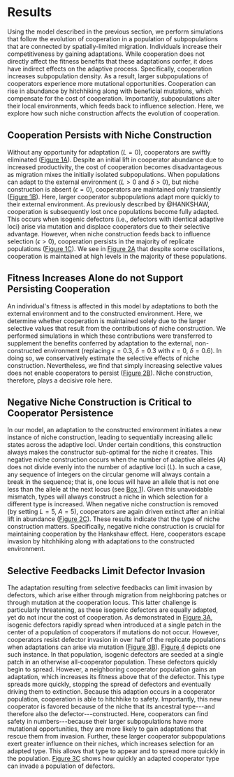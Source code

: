 
# Results

Using the model described in the previous section, we perform simulations that follow the evolution of cooperation in a population of subpopulations that are connected by spatially-limited migration.
Individuals increase their competitiveness by gaining adaptations.
While cooperation does not directly affect the fitness benefits that these adaptations confer, it does have indirect effects on the adaptive process.
Specifically, cooperation increases subpopulation density.
As a result, larger subpopulations of cooperators experience more mutational opportunities. 
Cooperation can rise in abundance by hitchhiking along with beneficial mutations, which compensate for the cost of cooperation.
Importantly, subpopulations alter their local environments, which feeds back to influence selection.
Here, we explore how such niche construction affects the evolution of cooperation.


## Cooperation Persists with Niche Construction

Without any opportunity for adaptation ($L=0$), cooperators are swiftly eliminated ([Figure 1A](#fig1)).
Despite an initial lift in cooperator abundance due to increased productivity, the cost of cooperation becomes disadvantageous as migration mixes the initially isolated subpopulations.
When populations can adapt to the external environment ($L > 0$ and $\delta > 0$), but niche construction is absent ($\epsilon=0$), cooperators are maintained only transiently ([Figure 1B](#fig1)).
Here, larger cooperator subpopulations adapt more quickly to their external environment.
As previously described by @HANKSHAW, cooperation is subsequently lost once populations become fully adapted.
This occurs when isogenic defectors (i.e., defectors with identical adaptive loci) arise via mutation and displace cooperators due to their selective advantage.
However, when niche construction feeds back to influence selection ($\epsilon > 0$), cooperation persists in the majority of replicate populations ([Figure 1C](#fig1)).
We see in [Figure 2A](#fig2) that despite some oscillations, cooperation is maintained at high levels in the majority of these populations.


## Fitness Increases Alone do not Support Persisting Cooperation

An individual's fitness is affected in this model by adaptations to both the external environment and to the constructed environment.
Here, we determine whether cooperation is maintained solely due to the larger selective values that result from the contributions of niche construction.
We performed simulations in which these contributions were transferred to supplement the benefits conferred by adaptation to the external, non-constructed environment (replacing $\epsilon=0.3$, $\delta=0.3$ with $\epsilon=0$, $\delta=0.6$).
In doing so, we conservatively estimate the selective effects of niche construction.
Nevertheless, we find that simply increasing selective values does not enable cooperators to persist ([Figure 2B](#fig2)).
Niche construction, therefore, plays a decisive role here.


## Negative Niche Construction is Critical to Cooperator Persistence

In our model, an adaptation to the constructed environment initiates a new instance of niche construction, leading to sequentially increasing allelic states across the adaptive loci.
Under certain conditions, this construction always makes the constructor sub-optimal for the niche it creates.
This negative niche construction occurs when the number of adaptive alleles ($A$) does not divide evenly into the number of adaptive loci ($L$).
In such a case, any sequence of integers on the circular genome will always contain a break in the sequence; that is, one locus will have an allele that is not one less than the allele at the next locus (see [Box 1](#box1)).
Given this unavoidable mismatch, types will always construct a niche in which selection for a different type is increased.
When negative niche construction is removed (by setting $L=5$, $A=5$), cooperators are again driven extinct after an initial lift in abundance ([Figure 2C](#fig2)).
These results indicate that the type of niche construction matters.
Specifically, negative niche construction is crucial for maintaining cooperation by the Hankshaw effect.
Here, cooperators escape invasion by hitchhiking along with adaptations to the constructed environment.


## Selective Feedbacks Limit Defector Invasion

The adaptation resulting from selective feedbacks can limit invasion by defectors, which arise either through migration from neighboring patches or through mutation at the cooperation locus.
This latter challenge is particularly threatening, as these isogenic defectors are equally adapted, yet do not incur the cost of cooperation.
As demonstrated in [Figure 3A](#fig3), isogenic defectors rapidly spread when introduced at a single patch in the center of a population of cooperators if mutations do not occur.
However, cooperators resist defector invasion in over half of the replicate populations when adaptations can arise via mutation ([Figure 3B](#fig3)).
[Figure 4](#fig4) depicts one such instance.
In that population, isogenic defectors are seeded at a single patch in an otherwise all-cooperator population.
These defectors quickly begin to spread.
However, a neighboring cooperator population gains an adaptation, which increases its fitness above that of the defector.
This type spreads more quickly, stopping the spread of defectors and eventually driving them to extinction.
Because this adaption occurs in a cooperator population, cooperation is able to hitchhike to safety.
Importantly, this new cooperator is favored because of the niche that its ancestral type---and therefore also the defector---constructed.
Here, cooperators can find safety in numbers---because their larger subpopulations have more mutational opportunities, they are more likely to gain adaptations that rescue them from invasion.
Further, these larger cooperator subpopulations exert greater influence on their niches, which increases selection for an adapted type.
This allows that type to appear and to spread more quickly in the population.
[Figure 3C](#fig3) shows how quickly an adapted cooperator type can invade a population of defectors.

